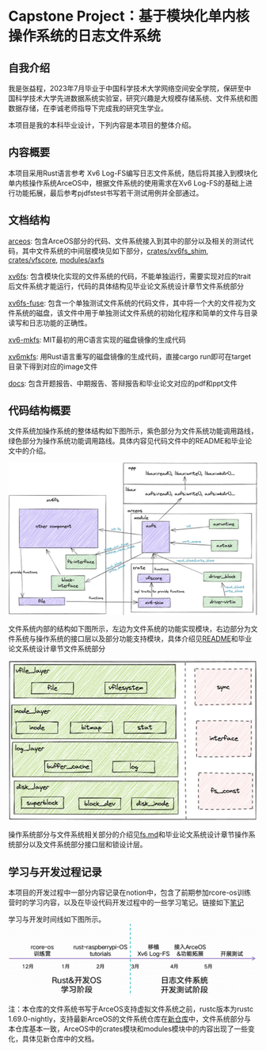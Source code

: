 #  Capstone Project：基于模块化单内核操作系统的日志文件系统
## 自我介绍
我是张益程，2023年7月毕业于中国科学技术大学网络空间安全学院，保研至中国科学技术大学先进数据系统实验室，研究兴趣是大规模存储系统、文件系统和图数据存储，在李诚老师指导下完成我的研究生学业。

本项目是我的本科毕业设计，下列内容是本项目的整体介绍。
## 内容概要
本项目采用Rust语言参考 Xv6 Log-FS编写日志文件系统，随后将其接入到模块化单内核操作系统ArceOS中，根据文件系统的使用需求在Xv6 Log-FS的基础上进行功能拓展，最后参考pjdfstest书写若干测试用例并全部通过。
## 文档结构
[arceos](./arceos/): 包含ArceOS部分的代码、文件系统接入到其中的部分以及相关的测试代码，其中文件系统的中间层模块见如下部分，[crates/xv6fs_shim](./arceos/crates/xv6fs_shim), [crates/vfscore](./arceos/crates/vfscore), [modules/axfs](./arceos/modules/axfs)

[xv6fs](./xv6fs/): 包含模块化实现的文件系统的代码，不能单独运行，需要实现对应的trait后文件系统才能运行，代码的具体结构见毕业论文系统设计章节文件系统部分

[xv6fs-fuse](./xv6fs-fuse/): 包含一个单独测试文件系统的代码文件，其中将一个大的文件视为文件系统的磁盘，该文件中用于单独测试文件系统的初始化程序和简单的文件与目录读写和日志功能的正确性。

[xv6-mkfs](./xv6-mkfs/): MIT最初的用C语言实现的磁盘镜像的生成代码

[xv6mkfs](./xv6mkfs/): 用Rust语言重写的磁盘镜像的生成代码，直接cargo run即可在target目录下得到对应的image文件

[docs](./docs/): 包含开题报告、中期报告、答辩报告和毕业论文对应的pdf和ppt文件

## 代码结构概要

文件系统加操作系统的整体结构如下图所示，紫色部分为文件系统功能调用路线，绿色部分为操作系统功能调用路线。具体内容见代码文件中的README和毕业论文中的介绍。

![FS+OS Structure](graphs/structure.png)

文件系统内部的结构如下图所示，左边为文件系统的功能实现模块，右边部分为文件系统与操作系统的接口层以及部分功能支持模块，具体介绍见[README](./xv6fs/README.md)和毕业论文系统设计章节文件系统部分

![FS Structure](graphs/filesystem.png)

操作系统部分与文件系统相关部分的介绍见[fs.md](./arceos/fs.md)和毕业论文系统设计章节操作系统部分以及文件系统部分接口层和锁设计层。

## 学习与开发过程记录

本项目的开发过程中一部分内容记录在notion中，包含了前期参加rcore-os训练营时的学习内容，以及在毕设代码开发过程中的一些学习笔记。链接如下[笔记](https://silicon-aurora-0f5.notion.site/a176026d8b514658920b3709c8f1f1f3?v=7266118fc7264e5595f36ee8f007a496&pvs=4)

学习与开发时间线如下图所示。
![](graphs/workflow.png)

注：本仓库的文件系统书写于ArceOS支持虚拟文件系统之前，rustc版本为rustc 1.69.0-nightly，支持最新ArceOS的文件系统仓库在[新仓库](https://github.com/zondayc/arceos-with-xv6fs)中，文件系统部分与本仓库基本一致，ArceOS中的crates模块和modules模块中的内容出现了一些变化，具体见新仓库中的文档。
